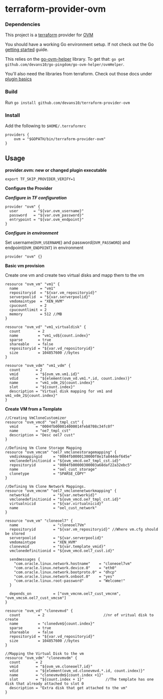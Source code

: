 # terraform-provider-ovm #

### Dependencies ###

This project is a [terraform](http://www.terraform.io/) provider for [OVM](https://www.oracle.com/virtualization/oracle-vm-server-for-x86/index.html)

You should have a working Go environment setup.  If not check out the Go [getting started](http://golang.org/doc/install) guide.

This relies on the [go-ovm-helper](https://github.com/devans10/go-ovm-helper) library. To
get that: `go get github.com/devans10/go-pingdom/go-ovm-helper/ovmHelper`.

You'll also need the libraries from terraform.  Check out those docs under [plugin basics](http://www.terraform.io/docs/plugins/basics.html)

### Build ###

Run `go install github.com/devans10/terraform-provider-ovm`

### Install ###

Add the following to `$HOME/.terraformrc`

```
providers {
    ovm = "$GOPATH/bin/terraform-provider-ovm"
}
```

## Usage ##

**provider.ovm: new or changed plugin executable**

```
export TF_SKIP_PROVIDER_VERIFY=1
```

**Configure the Provider**

***Configure in TF configuration***

```
provider "ovm" {
  user       = "${var.ovm_username}"
  password   = "${var.ovm_password}"
  entrypoint = "${var.ovm_endpoint}"
}
```

***Configure in environment***

Set username(`OVM_USERNAME`) and password(`OVM_PASSWORD`) and endpoint(`OVM_ENDPOINT`) in environment
```
provider "ovm" {}
```

**Basic vm provision**

Create one vm and create two virtual disks and mapp them to the vm
```
resource "ovm_vm" "vm1" {
  name          = "vm1"
  repositoryid  = "${var.vm_repositoryid}"
  serverpoolid  = "${var.serverpoolid}"
  vmdomaintype  = "XEN_HVM"
  cpucount      = 2
  cpucountlimit = 2
  memory        = 512 //MB
}

resource "ovm_vd" "vm1_virtualdisk" {
  count        = 2
  name         = "vm1_vd${count.index}"
  sparse       = true
  shareable    = false
  repositoryid = "${var.vd_repositoryid}"
  size         = 104857600 //bytes
}

resource "ovm_vdm" "vm1_vdm" {
  count       = 2
  vmid        = "${ovm_vm.vm1.id}"
  vdid        = "${element(ovm_vd.vm1.*.id, count.index)}"
  name        = "vm1_vdm_2${count.index}"
  slot        = "${count.index}"
  description = "Virtual disk mapping for vm1 and vm1_vdm_2${count.index}"
}
```

**Create VM from a Template**

```
//Creating VmCloneCustomizer
resource "ovm_vmcd" "oe7_tmpl_cst" {
  vmid        = "0004fb000014000014feb8708c34fc0f"
  name        = "oe7_tmpl_cst"
  description = "Desc oel7 cust"
}

//Defining Vm Clone Storage Mapping
resource "ovm_vmcsm" "oel7_vmclonestoragemapping" {
  vmdiskmappingid     = "0004fb0000130000f8e1fa844def645e"
  vmclonedefinitionid = "${ovm_vmcd.oe7_tmpl_cst.id}"
  repositoryid        = "0004fb00000300003a68daf22a32ebc5"
  name                = "oel_cust_storage"
  clonetype           = "SPARSE_COPY"
}

//Defining Vm Clone Network Mappings.
resource "ovm_vmcnm" "oel7_vmclonenetworkmapping" {
  networkid           = "${var.networkid}"
  vmclonedefinitionid = "${ovm_vmcd.oe7_tmpl_cst.id}"
  virtualnicid        = "${var.virtualnicid}"
  name                = "oel_cust_network"
}

resource "ovm_vm" "cloneoel7" {
  name                = "cloneoel7Vm"
  repositoryid        = "${var.vm_repositoryid}" //Where vm.cfg should be stored
  serverpoolid        = "${var.serverpoolid}"
  vmdomaintype        = "XEN_HVM"
  clonevmid           = "${var.template_vmid}"
  vmclonedefinitionid = "${ovm_vmcd.oel7_cust.id}"

  sendmessages {
    "com.oracle.linux.network.hostname"    = "cloneoel7vm"
    "com.oracle.linux.network.device.0"    = "eth0"
    "com.oracle.linux.network.bootproto.0" = "dhcp"
    "com.oracle.linux.network.onboot.0"    = "yes"
    "com.oracle.linux.root-password"       = "Welcome!"
  }
 
  depends_on          = ["ovm_vmcnm.oel7_cust_vmcnm", "ovm_vmcsm.oel7_cust_vmcsm"]
}

resource "ovm_vd" "clonevmvd" {
  count        = 2                           //nr of vritual disk to create
  name         = "clonedvm${count.index}"
  sparse       = true
  shareable    = false
  repositoryid = "${var.vd_repositoryid}"
  size         = 104857600 //bytes
}

//Mapping the Virtual Disk to the vm
resource "ovm_vdm" "clonevmvdm" {
  count       = 2
  vmid        = "${ovm_vm.cloneoel7.id}"
  vdid        = "${element(ovm_vd.clonevmvd.*.id, count.index)}"
  name        = "clonevmvdm${count.index +1}"
  slot        = "${count.index + 1}"          //The template has one disk that already attached to slot 0
  description = "Extra disk that get attached to the vm"
}
```
